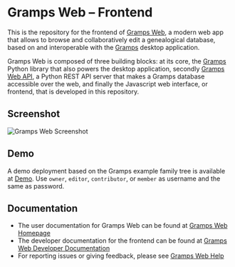# Gramps Web &ndash; Frontend

This is the repository for the frontend of [Gramps Web](https://www.grampsweb.org/), a modern web app that allows to browse and collaboratively edit a genealogical database, based on and interoperable with the <a href="https://gramps-project.org">Gramps</a> desktop application.

Gramps Web is composed of three building blocks: at its core, the [Gramps](https://github.com/gramps-project/gramps) Python library that also powers the desktop application, secondly [Gramps Web API](https://github.com/gramps-project/gramps-web-api), a Python REST API server that makes a Gramps database accessible over the web, and finally the Javascript web interface, or frontend, that is developed in this repository.

## Screenshot

![Gramps Web Screenshot](https://raw.githubusercontent.com/gramps-project/gramps-web/c616f9bfac76a613692b1c3c3582b00ca05b24d5/screenshot.png)

## Demo

A demo deployment based on the Gramps example family tree is available at [Demo](https://demo.grampsweb.org/). Use `owner`, `editor`, `contributor`, or `member` as username and the same as password.

## Documentation

- The user documentation for Gramps Web can be found at [Gramps Web Homepage](https://www.grampsweb.org/)
- The developer documentation for the frontend can be found at [Gramps Web Developer Documentation](https://www.grampsweb.org/dev-frontend/)
- For reporting issues or giving feedback, please see [Gramps Web Help](https://www.grampsweb.org/help/)
